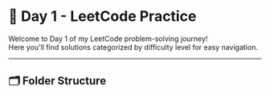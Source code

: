 # 📅 Day 1 - LeetCode Practice

Welcome to Day 1 of my LeetCode problem-solving journey!  
Here you'll find solutions categorized by difficulty level for easy navigation.

---

## 🗂️ Folder Structure

